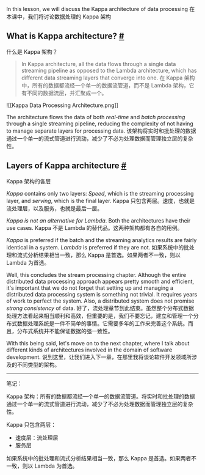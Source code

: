 In this lesson, we will discuss the Kappa architecture of data processing
在本课中，我们将讨论数据处理的 Kappa 架构

## What is Kappa architecture? [#](https://www.educative.io/courses/web-application-software-architecture-101/7XKpVR4yAAG#What-is-Kappa-architecture?)
什么是 Kappa 架构？
> In Kappa architecture, all the data flows through a single data streaming pipeline as opposed to the Lambda architecture, which has different data streaming layers that converge into one.
> 在 Kappa 架构中，所有的数据都流经一个单一的数据流管道，而不是 Lambda 架构，它有不同的数据流层，并汇聚成一个。

![[Kappa Data Processing Architecture.png]]

The architecture flows the data of both _real-time_ and _batch processing_ through a single streaming pipeline, reducing the complexity of not having to manage separate layers for processing data.
该架构将实时和批处理的数据通过一个单一的流式管道进行流动，减少了不必为处理数据而管理独立层的复杂性。

## Layers of Kappa architecture [#](https://www.educative.io/courses/web-application-software-architecture-101/7XKpVR4yAAG#Layers-of-Kappa-architecture)
Kappa 架构的各层

_Kappa_ contains only two layers: _Speed_, which is the streaming processing layer, and _serving_, which is the final layer.
Kappa 只包含两层。速度，也就是流处理层，以及服务，也就是最后一层。

_Kappa is not an alternative for Lambda_. Both the architectures have their use cases.
Kappa 不是 Lambda 的替代品。这两种架构都有各自的用例。

_Kappa_ is preferred if the batch and the streaming analytics results are fairly identical in a system. _Lambda_ is preferred if they are not.
如果系统中的批处理和流式分析结果相当一致，那么 Kappa 是首选。如果两者不一致，则以 Lambda 为首选。

Well, this concludes the stream processing chapter. Although the entire distributed data processing approach appears pretty smooth and efficient, it's important that we do not forget that setting up and managing a distributed data processing system is something not trivial. It requires years of work to perfect the system. Also, a distributed system does not promise _strong consistency_ of data.
好了，流处理章节到此结束。虽然整个分布式数据处理方法看起来相当顺利和高效，但重要的是，我们不要忘记，建立和管理一个分布式数据处理系统是一件不简单的事情。它需要多年的工作来完善这个系统。而且，分布式系统并不能保证数据的强一致性。

With this being said, let's move on to the next chapter, where I talk about different kinds of architectures involved in the domain of software development.
说到这里，让我们进入下一章，在那里我将谈论软件开发领域所涉及的不同类型的架构。

---

笔记：

Kappa 架构：所有的数据都流经一个单一的数据流管道。将实时和批处理的数据通过一个单一的流式管道进行流动，减少了不必为处理数据而管理独立层的复杂性。

Kappa 只包含两层：
- 速度层：流处理层
- 服务层

如果系统中的批处理和流式分析结果相当一致，那么 Kappa 是首选。如果两者不一致，则以 Lambda 为首选。
